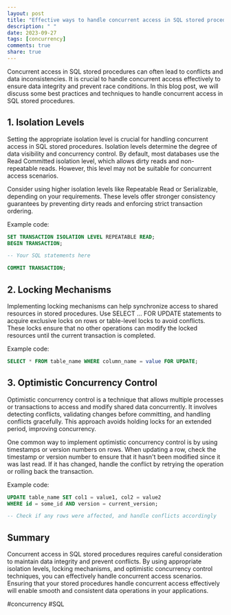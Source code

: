 ```yaml
---
layout: post
title: "Effective ways to handle concurrent access in SQL stored procedures"
description: " "
date: 2023-09-27
tags: [concurrency]
comments: true
share: true
---
```


Concurrent access in SQL stored procedures can often lead to conflicts and data inconsistencies. It is crucial to handle concurrent access effectively to ensure data integrity and prevent race conditions. In this blog post, we will discuss some best practices and techniques to handle concurrent access in SQL stored procedures.

## 1. Isolation Levels
Setting the appropriate isolation level is crucial for handling concurrent access in SQL stored procedures. Isolation levels determine the degree of data visibility and concurrency control. By default, most databases use the Read Committed isolation level, which allows dirty reads and non-repeatable reads. However, this level may not be suitable for concurrent access scenarios.

Consider using higher isolation levels like Repeatable Read or Serializable, depending on your requirements. These levels offer stronger consistency guarantees by preventing dirty reads and enforcing strict transaction ordering.

Example code:

```sql
SET TRANSACTION ISOLATION LEVEL REPEATABLE READ;
BEGIN TRANSACTION;

-- Your SQL statements here

COMMIT TRANSACTION;
```

## 2. Locking Mechanisms
Implementing locking mechanisms can help synchronize access to shared resources in stored procedures. Use SELECT ... FOR UPDATE statements to acquire exclusive locks on rows or table-level locks to avoid conflicts. These locks ensure that no other operations can modify the locked resources until the current transaction is completed.

Example code:

```sql
SELECT * FROM table_name WHERE column_name = value FOR UPDATE;
```

## 3. Optimistic Concurrency Control
Optimistic concurrency control is a technique that allows multiple processes or transactions to access and modify shared data concurrently. It involves detecting conflicts, validating changes before committing, and handling conflicts gracefully. This approach avoids holding locks for an extended period, improving concurrency.

One common way to implement optimistic concurrency control is by using timestamps or version numbers on rows. When updating a row, check the timestamp or version number to ensure that it hasn't been modified since it was last read. If it has changed, handle the conflict by retrying the operation or rolling back the transaction.

Example code:

```sql
UPDATE table_name SET col1 = value1, col2 = value2
WHERE id = some_id AND version = current_version;

-- Check if any rows were affected, and handle conflicts accordingly
```

## Summary

Concurrent access in SQL stored procedures requires careful consideration to maintain data integrity and prevent conflicts. By using appropriate isolation levels, locking mechanisms, and optimistic concurrency control techniques, you can effectively handle concurrent access scenarios. Ensuring that your stored procedures handle concurrent access effectively will enable smooth and consistent data operations in your applications.

#concurrency #SQL